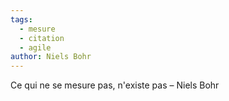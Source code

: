 ```yaml
---
tags:
  - mesure
  - citation
  - agile
author: Niels Bohr
---
```



Ce qui ne se mesure pas, n'existe pas – Niels Bohr
